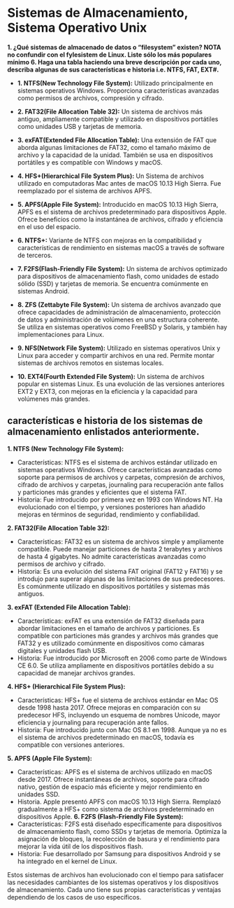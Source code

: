 # Sistemas de Almacenamiento, Sistema Operativo Unix

**1. ¿Qué sistemas de almacenado de datos o “filesystem” existen? NOTA no confundir con el fylesistem de Linux. Liste sólo los más populares mínimo 6. Haga una tabla haciendo una breve descripción por cada uno, describa algunas de sus características e historia i.e. NTFS, FAT, EXT#.**

- **1. NTFS(New Technology File System):** Utilizado principalmente en sistemas operativos Windows. Proporciona características avanzadas como permisos de archivos, compresión y cifrado.

- **2. FAT32(File Allocation Table 32):** Un sistema de archivos más antiguo, ampliamente compatible y utilizado en dispositivos portátiles como unidades USB y tarjetas de memoria. 

- **3. exFAT(Extended File Allocation Table):** Una extensión de FAT que aborda algunas limitaciones de FAT32, como el tamaño máximo de archivo y la capacidad de la unidad. También se usa en dispositivos portátiles y es compatible con Windows y macOS.

- **4. HFS+(Hierarchical File System Plus):** Un Sistema de archivos utilizado en computadoras Mac antes de macOS 10.13 High Sierra. Fue reemplazado por el sistema de archivos APFS. 

- **5. APFS(Apple File System):** Introducido en macOS 10.13 High Sierra, APFS es el sistema de archivos predeterminado para dispositivos Apple. Ofrece beneficios como la instantánea de archivos, cifrado y eficiencia en el uso del espacio. 

- **6. NTFS+:** Variante de NTFS con mejoras en la compatibilidad y características de rendimiento en sistemas macOS a través de software de terceros. 

- **7. F2FS(Flash-Friendly File System):** Un sistema de archivos optimizado para dispositivos de almacenamiento flash, como unidades de estado sólido (SSD) y tarjetas de memoria. Se encuentra comúnmente en sistemas Android.

- **8. ZFS (Zettabyte File System):** Un sistema de archivos avanzado que ofrece capacidades de administración de almacenamiento, protección de datos y administración de volúmenes en una estructura coherente. Se utiliza en sistemas operativos como FreeBSD y Solaris, y también hay implementaciones para Linux. 

- **9. NFS(Network File System):** Utilizado en sistemas operativos Unix y Linux para acceder y compartir archivos en una red. Permite montar sistemas de archivos remotos en sistemas locales. 

- **10. EXT4(Fourth Extended File System):** Un sistema de archivos popular en sistemas Linux. Es una evolución de las versiones anteriores EXT2 y EXT3, con mejoras en la eficiencia y la capacidad para volúmenes más grandes. 

## características e historia de los sistemas de almacenamiento enlistados anteriormente.

**1. NTFS (New Technology File System):**
- Características: NTFS es el sistema de archivos estándar utilizado en sistemas operativos Windows. Ofrece características avanzadas como soporte para permisos de archivos y carpetas, compresión de archivos, cifrado de archivos y carpetas, journaling para recuperación ante fallos y particiones más grandes y eficientes que el sistema FAT. 
- Historia: Fue introducido por primera vez en 1993 con Windows NT. Ha evolucionado con el tiempo, y versiones posteriores han añadido mejoras en términos de seguridad, rendimiento y confiabilidad.
  
**2. FAT32(File Allocation Table 32):**
-	Características: FAT32 es un sistema de archivos simple y ampliamente compatible. Puede manejar particiones de hasta 2 terabytes y archivos de hasta 4 gigabytes. No admite características avanzadas como permisos de archivo y cifrado.
-	Historia: Es una evolución del sistema FAT original (FAT12 y FAT16) y se introdujo para superar algunas de las limitaciones de sus predecesores. Es comúnmente utilizado en dispositivos portátiles y sistemas más antiguos.
  
**3. exFAT (Extended File Allocation Table):**
-	Características: exFAT es una extensión de FAT32 diseñada para abordar limitaciones en el tamaño de archivos y particiones. Es compatible con particiones más grandes y archivos más grandes que FAT32 y es utilizado comúnmente en dispositivos como cámaras digitales y unidades flash USB. 
-	Historia: Fue introducido por Microsoft en 2006 como parte de Windows CE 6.0. Se utiliza ampliamente en dispositivos portátiles debido a su capacidad de manejar archivos grandes.
	
**4. HFS+ (Hierarchical File System Plus):**
-	Características: HFS+ fue el sistema de archivos estándar en Mac OS desde 1998 hasta 2017. Ofrece mejoras en comparación con su predecesor HFS, incluyendo un esquema de nombres Unicode, mayor eficiencia y journaling para recuperación ante fallos.
-	Historia: Fue introducido junto con Mac OS 8.1 en 1998. Aunque ya no es el sistema de archivos predeterminado en macOS, todavía es compatible con versiones anteriores. 

**5.  APFS (Apple File System):**
-	Características: APFS es el sistema de archivos utilizado en macOS desde 2017. Ofrece instantáneas de archivos, soporte para cifrado nativo, gestión de espacio más eficiente y mejor rendimiento en unidades SSD. 
-	Historia. Apple presentó APFS con macOS 10.13 High Sierra. Remplazó gradualmente a HFS+ como sistema de archivos predeterminado en dispositivos Apple. 
**6. F2FS (Flash-Friendly File System):**
-	Características: F2FS está diseñado específicamente para dispositivos de almacenamiento flash, como SSDs y tarjetas de memoria. Optimiza la asignación de bloques, la recolección de basura y el rendimiento para mejorar la vida útil de los dispositivos flash.
-	Historia: Fue desarrollado por Samsung para dispositivos Android y se ha integrado en el kernel de Linux.

Estos sistemas de archivos han evolucionado con el tiempo para satisfacer las necesidades cambiantes de los sistemas operativos y los dispositivos de almacenamiento. Cada uno tiene sus propias características y ventajas dependiendo de los casos de uso específicos.

